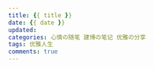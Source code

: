 ```yaml
---
title: {{ title }}
date: {{ date }}
updated: 
categories: 心情の随笔 建博の笔记 优雅の分享
tags: 优雅人生
comments: true
---
```

